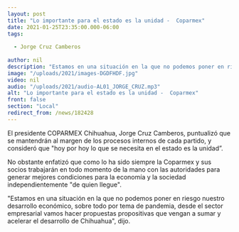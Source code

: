 ```yaml
---
layout: post
title: "Lo importante para el estado es la unidad -  Coparmex"
date: 2021-01-25T23:35:00.000-06:00
tags:
  
  - Jorge Cruz Camberos
  
author: nil
description: "Estamos en una situación en la que no podemos poner en riesgo nuestro desarrollo económico"
image: "/uploads/2021/images-DGDFHDF.jpg"
video: nil
audio: "/uploads/2021/audio-AL01_JORGE_CRUZ.mp3"
alt: "Lo importante para el estado es la unidad -  Coparmex"
front: false
section: "Local"
redirect_from: /news/182428
---
```


El presidente COPARMEX Chihuahua,  Jorge Cruz Camberos, puntualizó que se mantendrán al margen de los procesos internos de cada partido, y consideró que "hoy por hoy lo que se necesita en el estado es la unidad”. 

No obstante enfatizó que como lo ha sido siempre la Coparmex y sus socios trabajarán en todo momento de la mano con las autoridades para generar mejores condiciones para la economía y la sociedad independientemente "de quien llegue".

"Estamos en una situación en la que no podemos poner en riesgo nuestro desarrollo económico, sobre todo por tema de pandemia, desde el sector empresarial vamos hacer propuestas propositivas que vengan a sumar y acelerar el desarrollo de Chihuahua", dijo.